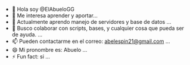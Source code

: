 - 👋 Hola soy @ElAbueloGG
- 👀 Me interesa aprender y aportar...
- 🌱 Actualmente aprendo manejo de servidores y base de datos ...
- 💞️ Busco colaborar con scripts, bases, y cualquier cosa que pueda ser de ayuda. ...
- 📫 Pueden contactarme en el correo: abelespin21@gmail.com ...
- 😄 Mi pronombre es: Abuelo ...
- ⚡ Fun fact: si ...

<!---
ElAbueloGG/ElAbueloGG is a ✨ special ✨ repository because its `README.md` (this file) appears on your GitHub profile.
You can click the Preview link to take a look at your changes.
--->
